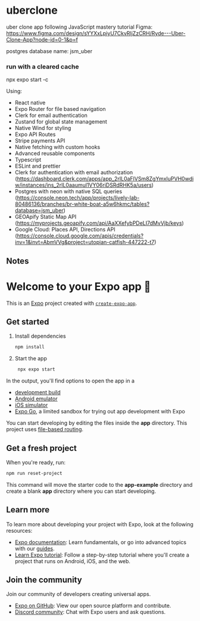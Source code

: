 # uberclone
uber clone app following JavaScript mastery tutorial
Figma: https://www.figma.com/design/sYYXxLpiyU7CkvRljZzCRH/Ryde---Uber-Clone-App?node-id=0-1&p=f

postgres database name: jsm_uber

### run with a cleared cache
npx expo start -c

Using: <br>
- React native
- Expo Router for file based navigation 
- Clerk for email authentication
- Zustand for global state management
- Native Wind for styling
- Expo API Routes
- Stripe payments API
- Native fetching with custom hooks
- Advanced reusable components
- Typescript
- ESLint and prettier
- Clerk for authentication with email authorization (https://dashboard.clerk.com/apps/app_2rIL0aFlVSm8ZgYmxIuPVH0wdiw/instances/ins_2rIL0aaumul1VY06riDSRdRHK5a/users)
- Postgres with neon with native SQL queries (https://console.neon.tech/app/projects/lively-lab-80486136/branches/br-white-boat-a5w6hkmc/tables?database=jsm_uber)
- GEOApify Static Map API (https://myprojects.geoapify.com/api/AaXXefybPDeLI7dMvVjb/keys)
- Google Cloud: Places API, Directions API (https://console.cloud.google.com/apis/credentials?inv=1&invt=AbmVVg&project=utopian-catfish-447222-t7)

## Notes


# Welcome to your Expo app 👋

This is an [Expo](https://expo.dev) project created with [`create-expo-app`](https://www.npmjs.com/package/create-expo-app).

## Get started

1. Install dependencies

   ```bash
   npm install
   ```

2. Start the app

   ```bash
    npx expo start
   ```

In the output, you'll find options to open the app in a

- [development build](https://docs.expo.dev/develop/development-builds/introduction/)
- [Android emulator](https://docs.expo.dev/workflow/android-studio-emulator/)
- [iOS simulator](https://docs.expo.dev/workflow/ios-simulator/)
- [Expo Go](https://expo.dev/go), a limited sandbox for trying out app development with Expo

You can start developing by editing the files inside the **app** directory. This project uses [file-based routing](https://docs.expo.dev/router/introduction).

## Get a fresh project

When you're ready, run:

```bash
npm run reset-project
```

This command will move the starter code to the **app-example** directory and create a blank **app** directory where you can start developing.

## Learn more

To learn more about developing your project with Expo, look at the following resources:

- [Expo documentation](https://docs.expo.dev/): Learn fundamentals, or go into advanced topics with our [guides](https://docs.expo.dev/guides).
- [Learn Expo tutorial](https://docs.expo.dev/tutorial/introduction/): Follow a step-by-step tutorial where you'll create a project that runs on Android, iOS, and the web.

## Join the community

Join our community of developers creating universal apps.

- [Expo on GitHub](https://github.com/expo/expo): View our open source platform and contribute.
- [Discord community](https://chat.expo.dev): Chat with Expo users and ask questions.
